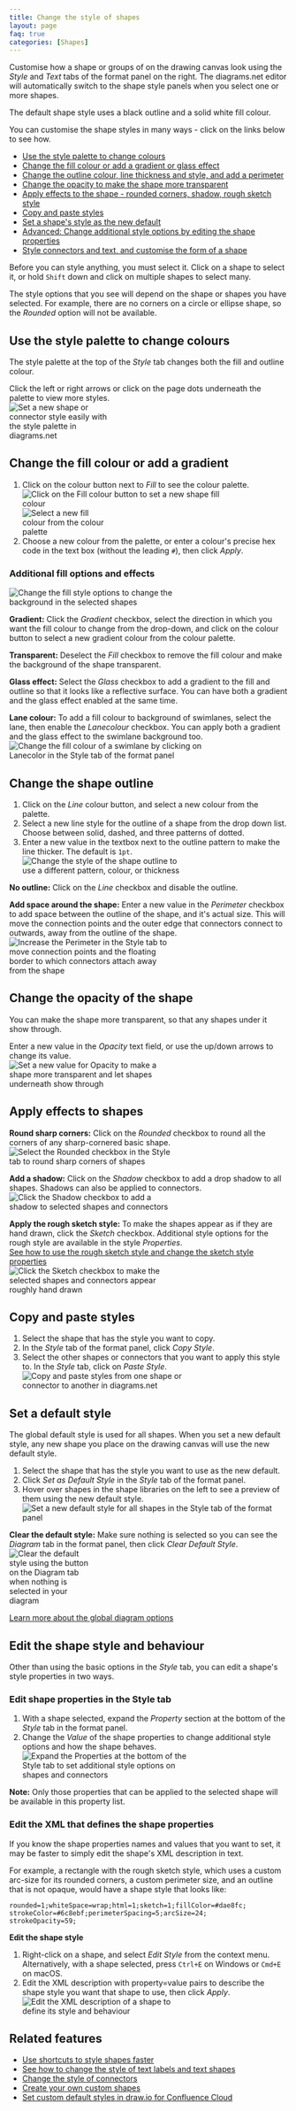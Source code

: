 ```yaml
---
title: Change the style of shapes
layout: page
faq: true
categories: [Shapes]
---
```


Customise how a shape or groups of on the drawing canvas look using the _Style_ and _Text_ tabs of the format panel on the right. The diagrams.net editor will automatically switch to the shape style panels when you select one or more shapes. 

The default shape style uses a black outline and a solid white fill colour. 

You can customise the shape styles in many ways - click on the links below to see how.

* [Use the style palette to change colours](#use-the-style-palette-to-change-colours)
* [Change the fill colour or add a gradient or glass effect](#change-the-fill-colour-or-add-a-gradient)
* [Change the outline colour, line thickness and style, and add a perimeter](#change-the-shape-outline)
* [Change the opacity to make the shape more transparent](#change-the-opacity-of-the-shape)
* [Apply effects to the shape - rounded corners, shadow, rough sketch style](#apply-effects-to-shapes)
* [Copy and paste styles](#copy-and-paste-styles)
* [Set a shape's style as the new default](#set-a-default-style)
* [Advanced: Change additional style options by editing the shape properties](#edit-the-shape-style-and-behaviour)
* [Style connectors and text, and customise the form of a shape](#related-features)

Before you can style anything, you must select it. Click on a shape to select it, or hold ``Shift`` down and click on multiple shapes to select many.

The style options that you see will depend on the shape or shapes you have selected. For example, there are no corners on a circle or ellipse shape, so the _Rounded_ option will not be available.

## Use the style palette to change colours

The style palette at the top of the _Style_ tab changes both the fill and outline colour. 

Click the left or right arrows or click on the page dots underneath the palette to view more styles.
<br /><img src="/assets/img/blog/basic-flow-style-palette.png" style="width=100%;max-width:200px;height:auto;" alt="Set a new shape or connector style easily with the style palette in diagrams.net">

## Change the fill colour or add a gradient

1. Click on the colour button next to _Fill_ to see the colour palette.
<br /><img src="/assets/img/blog/style-tab-fill-colour.png" style="width=100%;max-width:400px;height:auto;" alt="Click on the Fill colour button to set a new shape fill colour"> <img src="/assets/img/blog/colour-picker.png" style="width=100%;max-width:150px;height:auto;" alt="Select a new fill colour from the colour palette">
2. Choose a new colour from the palette, or enter a colour's precise hex code in the text box (without the leading ``#``), then click _Apply_.

### Additional fill options and effects

<img src="/assets/img/blog/shape-fill-options.png" style="width=100%;max-width:300px;height:auto;" alt="Change the fill style options to change the background in the selected shapes">

**Gradient:** Click the _Gradient_ checkbox, select the direction in which you want the fill colour to change from the drop-down, and click on the colour button to select a new gradient colour from the colour palette.

**Transparent:** Deselect the _Fill_ checkbox to remove the fill colour and make the background of the shape transparent.

**Glass effect:** Select the _Glass_ checkbox to add a gradient to the fill and outline so that it looks like a reflective surface. You can have both a gradient and the glass effect enabled at the same time. 

**Lane colour:** To add a fill colour to background of swimlanes, select the lane, then enable the _Lanecolour_ checkbox. You can apply both a gradient and the glass effect to the swimlane background too.
<br /><img src="/assets/img/blog/style-tab-lanecolor.png" style="width=100%;max-width:400px;height:auto;" alt="Change the fill colour of a swimlane by clicking on Lanecolor in the Style tab of the format panel">

## Change the shape outline

1. Click on the _Line_ colour button, and select a new colour from the palette.
2. Select a new line style for the outline of a shape from the drop down list. Choose between solid, dashed, and three patterns of dotted. 
3. Enter a new value in the textbox next to the outline pattern to make the line thicker. The default is ``1pt``.
<br /><img src="/assets/img/blog/style-tab-line-options.png" style="width=100%;max-width:300px;height:auto;" alt="Change the style of the shape outline to use a different pattern, colour, or thickness">

**No outline:** Click on the _Line_ checkbox and disable the outline. 

**Add space around the shape:** Enter a new value in the _Perimeter_ checkbox to add space between the outline of the shape, and it's actual size. This will move the connection points and the outer edge that connectors connect to outwards, away from the outline of the shape.
<br /><img src="/assets/img/blog/style-tab-perimeter.png" style="width=100%;max-width:300px;height:auto;" alt="Increase the Perimeter in the Style tab to move connection points and the floating border to which connectors attach away from the shape">

## Change the opacity of the shape

You can make the shape more transparent, so that any shapes under it show through. 

Enter a new value in the _Opacity_ text field, or use the up/down arrows to change its value. 
<br /><img src="/assets/img/blog/shape-opacity.png" style="width=100%;max-width:300px;height:auto;" alt="Set a new value for Opacity to make a shape more transparent and let shapes underneath show through">

## Apply effects to shapes

**Round sharp corners:** Click on the _Rounded_ checkbox to round all the corners of any sharp-cornered basic shape. 
<br /><img src="/assets/img/blog/style-tab-rounded.png" style="width=100%;max-width:300px;height:auto;" alt="Select the Rounded checkbox in the Style tab to round sharp corners of shapes">

**Add a shadow:** Click on the _Shadow_ checkbox to add a drop shadow to all shapes. Shadows can also be applied to connectors. 
<br /><img src="/assets/img/blog/style-tab-shape-shadow.png" style="width=100%;max-width:300px;height:auto;" alt="Click the Shadow checkbox to add a shadow to selected shapes and connectors">

**Apply the rough sketch style:** To make the shapes appear as if they are hand drawn, click the _Sketch_ checkbox. Additional style options for the rough style are available in the style _Properties_. 
<br/>[See how to use the rough sketch style and change the sketch style properties](/blog/rough-style.html)
<br /><img src="/assets/img/blog/style-tab-shape-sketch.png" style="width=100%;max-width:300px;height:auto;" alt="Click the Sketch checkbox to make the selected shapes and connectors appear roughly hand drawn">

## Copy and paste styles

1. Select the shape that has the style you want to copy.
2. In the _Style_ tab of the format panel, click _Copy Style_.
3. Select the other shapes or connectors that you want to apply this style to. In the _Style_ tab, click on _Paste Style_.
<br /><img src="/assets/img/blog/styles-copy-paste.gif" style="width=100%;max-width:300px;height:auto;" alt="Copy and paste styles from one shape or connector to another in diagrams.net">

## Set a default style

The global default style is used for all shapes. When you set a new default style, any new shape you place on the drawing canvas will use the new default style. 

1. Select the shape that has the style you want to use as the new default. 
2. Click _Set as Default Style_ in the _Style_ tab of the format panel. 
3. Hover over shapes in the shape libraries on the left to see a preview of them using the new default style.
<br /><img src="/assets/img/blog/style-tab-default-style.png" style="width=100%;max-width:500px;height:auto;" alt="Set a new default style for all shapes in the Style tab of the format panel">

**Clear the default style:** Make sure nothing is selected so you can see the _Diagram_ tab in the format panel, then click _Clear Default Style_.
<br /><img src="/assets/img/blog/diagram-tab-clear-default-style.png" style="width=100%;max-width:150px;height:auto;" alt="Clear the default style using the button on the Diagram tab when nothing is selected in your diagram">

[Learn more about the global diagram options](/doc/faq/diagram-options.html)

## Edit the shape style and behaviour

Other than using the basic options in the _Style_ tab, you can edit a shape's style properties in two ways.

### Edit shape properties in the Style tab

1. With a shape selected, expand the _Property_ section at the bottom of the _Style_ tab in the format panel. 
2. Change the _Value_ of the shape properties to change additional style options and how the shape behaves. 
<br /><img src="/assets/img/blog/shape-properties.png" style="width=100%;max-width:300px;height:auto;" alt="Expand the Properties at the bottom of the Style tab to set additional style options on shapes and connectors">

**Note:** Only those properties that can be applied to the selected shape will be available in this property list. 

### Edit the XML that defines the shape properties

If you know the shape properties names and values that you want to set, it may be faster to simply edit the shape's XML description in text. 

For example, a rectangle with the rough sketch style, which uses a custom arc-size for its rounded corners, a custom perimeter size, and an outline that is not opaque, would have a shape style that looks like: 
   ```
   rounded=1;whiteSpace=wrap;html=1;sketch=1;fillColor=#dae8fc;
   strokeColor=#6c8ebf;perimeterSpacing=5;arcSize=24;
   strokeOpacity=59;
   ```
**Edit the shape style**

1. Right-click on a shape, and select _Edit Style_ from the context menu. Alternatively, with a shape selected, press ``Ctrl+E`` on Windows or ``Cmd+E`` on macOS.
2. Edit the XML description with property=value pairs to describe the shape style you want that shape to use, then click _Apply_.
<br /><img src="/assets/img/blog/edit-style-dialog.png" style="width=100%;max-width:300px;height:auto;" alt="Edit the XML description of a shape to define its style and behaviour">

## Related features

* [Use shortcuts to style shapes faster](/blog/shortcut-styles.html)
* [See how to change the style of text labels and text shapes](/doc/faq/text-styles.html)
* [Change the style of connectors](/doc/faq/connector-styles.html)
* [Create your own custom shapes](/doc/faq/shape-complex-create-edit.html)
* [Set custom default styles in draw.io for Confluence Cloud](/doc/faq/custom-styles-confluence-cloud.html)